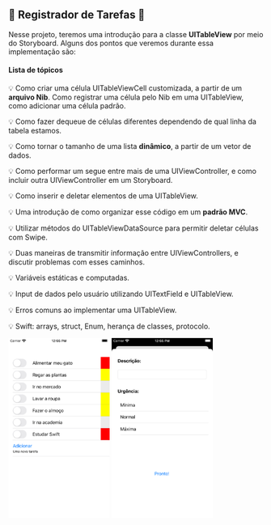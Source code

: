 ## 📝 Registrador de Tarefas 📝


Nesse projeto, teremos uma introdução para a classe **UITableView** por meio do Storyboard. Alguns dos pontos que veremos durante essa implementação são:

#### Lista de tópicos

💡 Como criar uma célula UITableViewCell customizada, a partir de um **arquivo Nib**. Como registrar uma célula pelo Nib em uma UITableView, como adicionar uma célula padrão. 

💡 Como fazer dequeue de células diferentes dependendo de qual linha da tabela estamos.

💡 Como tornar o tamanho de uma lista **dinâmico**, a partir de um vetor de dados.

💡 Como performar um segue entre mais de uma UIViewController, e como incluir outra UIViewController em um Storyboard.

💡 Como inserir e deletar elementos de uma UITableView.

💡 Uma introdução de como organizar esse código em um **padrão  MVC**.

💡 Utilizar métodos do UITableViewDataSource para permitir deletar células com Swipe.

💡 Duas maneiras de transmitir informação entre UIViewControllers, e discutir problemas com esses caminhos.

💡 Variáveis estáticas e computadas.

💡 Input de dados pelo usuário utilizando UITextField e UITableView. 

💡 Erros comuns ao implementar uma UITableView.

💡 Swift: arrays, struct, Enum, herança de classes, protocolo.


<img src="screenshot1.png" alt="Lista Tarefas" width="200"/>
<img src="screenshot2.png" alt="Adicionar Tarefa" width="200"/>
